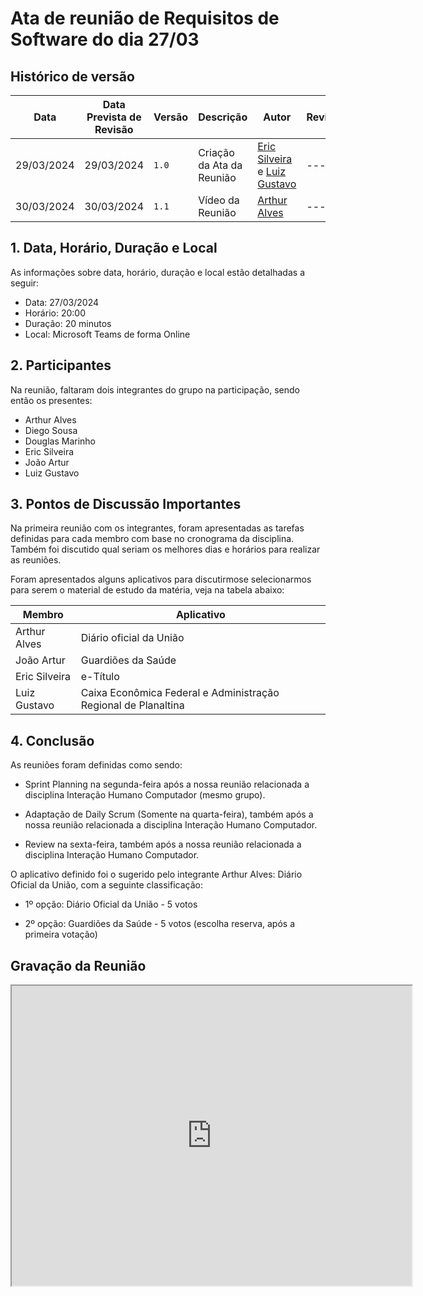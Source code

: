 # Ata de reunião de Requisitos de Software do dia 27/03

## Histórico de versão

|Data|Data Prevista de Revisão|Versão|Descrição|Autor|Revisor|
| ------- | ------ | ------- | -------- | -------- | -------- |
| 29/03/2024 | 29/03/2024| `1.0` |Criação da Ata da Reunião | [Eric Silveira](https://github.com/ericbky) e [Luiz Gustavo](https://github.com/LuizGust4vo) |    --- |
| 30/03/2024 | 30/03/2024| `1.1` |Vídeo da Reunião| [Arthur Alves](https://github.com/arthrok) |    --- |

## 1.  Data, Horário, Duração e Local
As informações sobre data, horário, duração e local estão detalhadas a seguir:

- Data: 27/03/2024
- Horário: 20:00
- Duração: 20 minutos
- Local: Microsoft Teams de forma Online

## 2. Participantes
Na reunião, faltaram dois integrantes do grupo na participação, sendo então os presentes:

- Arthur Alves
- Diego Sousa
- Douglas Marinho
- Eric Silveira
- João Artur
- Luiz Gustavo

## 3. Pontos de Discussão Importantes

Na primeira reunião com os integrantes, foram apresentadas as tarefas definidas para cada membro com base no cronograma da disciplina. Também foi discutido qual seriam os melhores dias e horários para realizar as reuniões.

Foram apresentados alguns aplicativos para discutirmose selecionarmos para serem o material de estudo da matéria, veja na tabela abaixo:

|Membro|Aplicativo|
|-----|-----------|
|Arthur Alves|Diário oficial da União|
|João Artur|Guardiões da Saúde|
|Eric Silveira|e-Título|
|Luiz Gustavo|Caixa Econômica Federal e Administração Regional de Planaltina|

## 4. Conclusão

As reuniões foram definidas como sendo:

- Sprint Planning na segunda-feira após a nossa reunião relacionada a disciplina Interação Humano Computador (mesmo grupo).

- Adaptação de Daily Scrum (Somente na quarta-feira), também após a nossa reunião relacionada a disciplina Interação Humano Computador.

- Review na sexta-feira, também após a nossa reunião relacionada a disciplina Interação Humano Computador.

O aplicativo definido foi o sugerido pelo integrante Arthur Alves: Diário Oficial da União, com a seguinte classificação:

- 1º opção: Diário Oficial da União - 5 votos

- 2º opção: Guardiões da Saúde - 5 votos (escolha reserva, após a primeira votação)

## Gravação da Reunião
<iframe src="https://drive.google.com/file/d/1n1ZUV48gBMTg477Bg8AcIo8bJT6igpEZ/preview" width="640" height="480" allow="autoplay"></iframe>